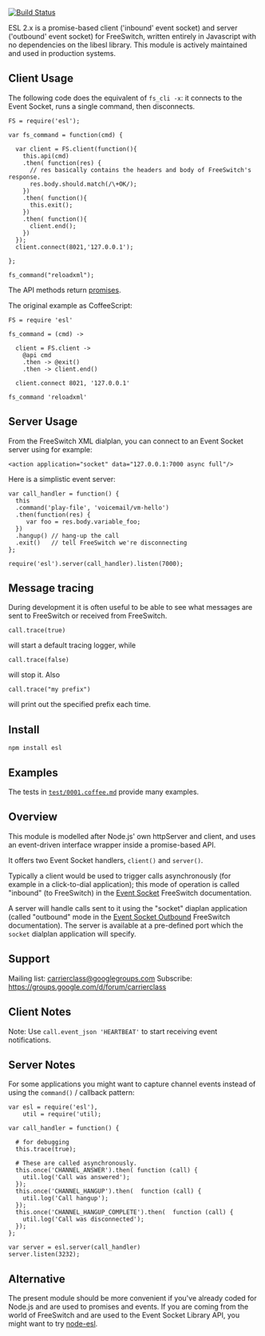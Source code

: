 [![Build Status](https://travis-ci.org/shimaore/esl.png?branch=co)](https://travis-ci.org/shimaore/esl)

ESL 2.x is a promise-based client ('inbound' event socket) and server ('outbound' event socket) for FreeSwitch, written entirely in Javascript with no dependencies on the libesl library.
This module is actively maintained and used in production systems.

Client Usage
------------

The following code does the equivalent of `fs_cli -x`: it connects to the Event Socket, runs a single command, then disconnects.

    FS = require('esl');

    var fs_command = function(cmd) {

      var client = FS.client(function(){
        this.api(cmd)
        .then( function(res) {
          // res basically contains the headers and body of FreeSwitch's response.
          res.body.should.match(/\+OK/);
        })
        .then( function(){
          this.exit();
        })
        .then( function(){
          client.end();
        })
      });
      client.connect(8021,'127.0.0.1');

    };

    fs_command("reloadxml");

The API methods return [promises](https://github.com/petkaantonov/bluebird/blob/master/API.md).

The original example as CoffeeScript:

    FS = require 'esl'

    fs_command = (cmd) ->

      client = FS.client ->
        @api cmd
        .then -> @exit()
        .then -> client.end()

      client.connect 8021, '127.0.0.1'

    fs_command 'reloadxml'

Server Usage
------------

From the FreeSwitch XML dialplan, you can connect to an Event Socket server using for example:

    <action application="socket" data="127.0.0.1:7000 async full"/>

Here is a simplistic event server:

    var call_handler = function() {
      this
      .command('play-file', 'voicemail/vm-hello')
      .then(function(res) {
         var foo = res.body.variable_foo;
      })
      .hangup() // hang-up the call
      .exit()   // tell FreeSwitch we're disconnecting
    };

    require('esl').server(call_handler).listen(7000);

Message tracing
---------------

During development it is often useful to be able to see what messages are sent to FreeSwitch or received from FreeSwitch.

    call.trace(true)

will start a default tracing logger, while

    call.trace(false)

will stop it. Also

    call.trace("my prefix")

will print out the specified prefix each time.

Install
-------

    npm install esl

Examples
--------

The tests in [`test/0001.coffee.md`](https://github.com/shimaore/esl/blob/master/test/0001.coffee.md) provide many examples.

Overview
--------

This module is modelled after Node.js' own httpServer and client, and uses an event-driven interface wrapper inside a promise-based API.

It offers two Event Socket handlers, `client()` and `server()`.

Typically a client would be used to trigger calls asynchronously (for example in a click-to-dial application); this mode of operation is called "inbound" (to FreeSwitch) in the [Event Socket](http://wiki.freeswitch.org/wiki/Event_Socket) FreeSwitch documentation.

A server will handle calls sent to it using the "socket" diaplan application (called "outbound" mode in the [Event Socket Outbound](http://wiki.freeswitch.org/wiki/Event_Socket_Outbound) FreeSwitch documentation).  The server is available at a pre-defined port which the `socket` dialplan application will specify.

Support
-------

Mailing list: <carrierclass@googlegroups.com>
Subscribe: <https://groups.google.com/d/forum/carrierclass>

Client Notes
------------

Note: Use `call.event_json 'HEARTBEAT'` to start receiving event notifications.

Server Notes
------------

For some applications you might want to capture channel events instead of using the `command()` / callback pattern:

    var esl = require('esl'),
        util = require('util);
    
    var call_handler = function() {
    
      # for debugging
      this.trace(true);

      # These are called asynchronously.
      this.once('CHANNEL_ANSWER').then( function (call) {
        util.log('Call was answered');
      });
      this.once('CHANNEL_HANGUP').then(  function (call) {
        util.log('Call hangup');
      });
      this.once('CHANNEL_HANGUP_COMPLETE').then(  function (call) {
        util.log('Call was disconnected');
      });
    };
    
    var server = esl.server(call_handler)
    server.listen(3232);

Alternative
-----------

The present module should be more convenient if you've already coded for Node.js and are used to promises and events.
If you are coming from the world of FreeSwitch and are used to the Event Socket Library API, you might want to try [node-esl](https://github.com/englercj/node-esl).
